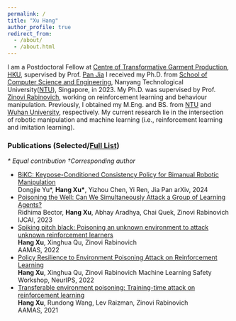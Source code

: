 ```yaml
---
permalink: /
title: "Xu Hang"
author_profile: true
redirect_from: 
  - /about/
  - /about.html
---
```


I am a Postdoctoral Fellow at [Centre of Transformative Garment Production](https://www.transgp.hk/), [HKU](https://www.hku.hk/), supervised by Prof. [Pan Jia](https://www.cs.hku.hk/people/academic-staff/jpan) 
I received my Ph.D. from [School of Computer Science and Engineering](https://www.ntu.edu.sg/computing), Nanyang Technological University([NTU](https://www.ntu.edu.sg/)), Singapore, in 2023.
My Ph.D. was supervised by Prof. [Zinovi Rabinovich](https://www.zinovi.net/), working on reinforcement learning and behaviour manipulation. 
Previously, I obtained my M.Eng. and BS. from [NTU](https://www.ntu.edu.sg/) and [Wuhan University](https://en.whu.edu.cn/), respectively. 
My current research lie in the intersection of robotic manipulation and machine learning (i.e., reinforcement learning and imitation learning).




### Publications (Selected/[Full List](https://scholar.google.com.sg/citations?view_op=list_works&hl=en&hl=en&user=_tNUciIAAAAJ))
*\* Equal contribution †Corresponding author*
- [BiKC: Keypose-Conditioned Consistency Policy for Bimanual Robotic Manipulation](https://arxiv.org/pdf/2406.10093)   
  Dongjie Yu\*, **Hang Xu\***, Yizhou Chen, Yi Ren, Jia Pan
  arXiv, 2024
- [Poisoning the Well: Can We Simultaneously Attack a Group of Learning Agents?](https://www.ijcai.org/proceedings/2023/0386.pdf)   
  Ridhima Bector, **Hang Xu**, Abhay Aradhya, Chai Quek, Zinovi Rabinovich
  IJCAI, 2023
- [Spiking pitch black: Poisoning an unknown environment to attack unknown reinforcement learners](https://www.ifaamas.org/Proceedings/aamas2022/pdfs/p1409.pdf)  
  **Hang Xu**, Xinghua Qu, Zinovi Rabinovich  
  AAMAS, 2022
- [Policy Resilience to Environment Poisoning Attack on Reinforcement Learning](https://arxiv.org/pdf/2304.12151)  
  **Hang Xu**, Xinghua Qu, Zinovi Rabinovich
  Machine Learning Safety Workshop, NeurIPS, 2022
- [Transferable environment poisoning: Training-time attack on reinforcement learning](https://ifmas.csc.liv.ac.uk/Proceedings/aamas2021/pdfs/p1398.pdf)  
  **Hang Xu**, Rundong Wang, Lev Raizman, Zinovi Rabinovich  
  AAMAS, 2021  




